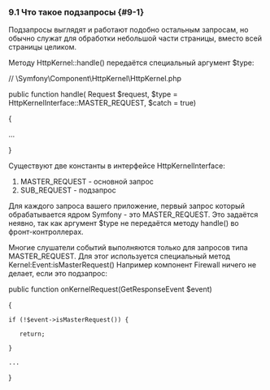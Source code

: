 ### 9.1 Что такое подзапросы {#9-1}

Подзапросы выглядят и работают подобно остальным запросам, но обычно служат для обработки небольшой части страницы, вместо всей страницы целиком.

Методу HttpKernel::handle() передаётся специальный аргумент $type:

//  \Symfony\Component\HttpKernel\HttpKernel.php

public function handle(        Request $request,         $type = HttpKernelInterface::MASTER_REQUEST,         $catch = true)

{

…

}

Существуют две константы в интерфейсе HttpKernelInterface:

1.  MASTER_REQUEST - основной запрос
2.  SUB_REQUEST - подзапрос

Для каждого запроса вашего приложение, первый запрос который обрабатывается ядром Symfony - это MASTER_REQUEST. Это задаётся неявно, так как аргумент $type не передаётся методу handle() во фронт-контроллерах.

Многие слушатели событий выполняются только для запросов типа MASTER_REQUEST. Для этог используется специальный метод Kernel:Event:isMasterRequest()  Например компонент Firewall ничего не делает, если это подзапрос:

 public function onKernelRequest(GetResponseEvent $event)

 {

    if (!$event->isMasterRequest()) {

       return;

    }

    ...

 }